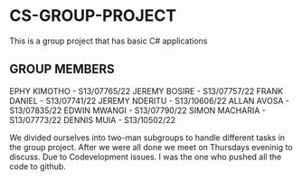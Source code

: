 # CS-GROUP-PROJECT
This is a group project that has  basic C#  applications

## GROUP MEMBERS
EPHY KIMOTHO - S13/07765/22
JEREMY BOSIRE - S13/07757/22
FRANK DANIEL - S13/07741/22
JEREMY NDERITU - S13/10606/22
ALLAN AVOSA - S13/07835/22
EDWIN MWANGI - S13/07790/22
SIMON MACHARIA - S13/07773/22
DENNIS MUIA - S13/10502/22

We divided ourselves into two-man subgroups to handle different tasks in the group project.
After we were all done we meet on Thursdays eveninig to discuss.
Due to Codevelopment issues. I was the one who pushed all the code to github.
